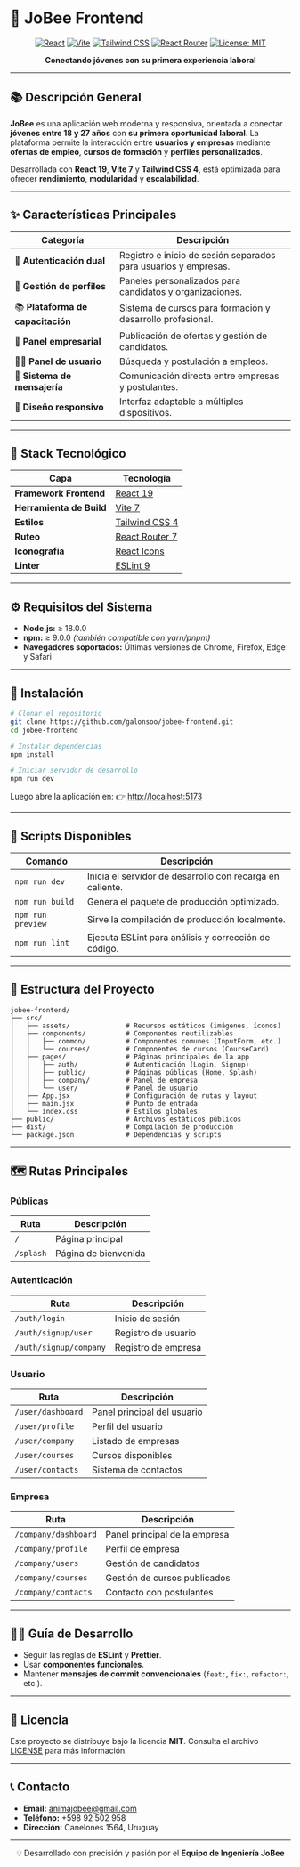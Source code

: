 # 🐝 JoBee Frontend

<div align="center">

[![React](https://img.shields.io/badge/React-19.0.0-61DAFB?style=for-the-badge&logo=react&logoColor=white)](https://react.dev/)
[![Vite](https://img.shields.io/badge/Vite-7.0-646CFF?style=for-the-badge&logo=vite&logoColor=white)](https://vitejs.dev/)
[![Tailwind CSS](https://img.shields.io/badge/TailwindCSS-4.0-38B2AC?style=for-the-badge&logo=tailwindcss&logoColor=white)](https://tailwindcss.com/)
[![React Router](https://img.shields.io/badge/React_Router-7.0-CA4245?style=for-the-badge&logo=reactrouter&logoColor=white)](https://reactrouter.com/)
[![License: MIT](https://img.shields.io/badge/License-MIT-yellow.svg?style=for-the-badge)](./LICENSE)

**Conectando jóvenes con su primera experiencia laboral**

</div>

---

## 📚 Descripción General

**JoBee** es una aplicación web moderna y responsiva, orientada a conectar **jóvenes entre 18 y 27 años** con **su primera oportunidad laboral**.
La plataforma permite la interacción entre **usuarios y empresas** mediante **ofertas de empleo**, **cursos de formación** y **perfiles personalizados**.

Desarrollada con **React 19**, **Vite 7** y **Tailwind CSS 4**, está optimizada para ofrecer **rendimiento**, **modularidad** y **escalabilidad**.

---

## ✨ Características Principales

| Categoría | Descripción |
|-----------|--------------|
| 🔐 **Autenticación dual** | Registro e inicio de sesión separados para usuarios y empresas. |
| 👤 **Gestión de perfiles** | Paneles personalizados para candidatos y organizaciones. |
| 📚 **Plataforma de capacitación** | Sistema de cursos para formación y desarrollo profesional. |
| 🏢 **Panel empresarial** | Publicación de ofertas y gestión de candidatos. |
| 👨‍💼 **Panel de usuario** | Búsqueda y postulación a empleos. |
| 💬 **Sistema de mensajería** | Comunicación directa entre empresas y postulantes. |
| 📱 **Diseño responsivo** | Interfaz adaptable a múltiples dispositivos. |

---

## 🧱 Stack Tecnológico

| Capa | Tecnología |
|------|-------------|
| **Framework Frontend** | [React 19](https://react.dev/) |
| **Herramienta de Build** | [Vite 7](https://vitejs.dev/) |
| **Estilos** | [Tailwind CSS 4](https://tailwindcss.com/) |
| **Ruteo** | [React Router 7](https://reactrouter.com/) |
| **Iconografía** | [React Icons](https://react-icons.github.io/react-icons/) |
| **Linter** | [ESLint 9](https://eslint.org/) |

---

## ⚙️ Requisitos del Sistema

- **Node.js:** ≥ 18.0.0
- **npm:** ≥ 9.0.0 *(también compatible con yarn/pnpm)*
- **Navegadores soportados:** Últimas versiones de Chrome, Firefox, Edge y Safari

---

## 🚀 Instalación

```bash
# Clonar el repositorio
git clone https://github.com/galonsoo/jobee-frontend.git
cd jobee-frontend

# Instalar dependencias
npm install

# Iniciar servidor de desarrollo
npm run dev
```

Luego abre la aplicación en:
👉 [http://localhost:5173](http://localhost:5173)

---

## 🧩 Scripts Disponibles

| Comando | Descripción |
|----------|-------------|
| `npm run dev` | Inicia el servidor de desarrollo con recarga en caliente. |
| `npm run build` | Genera el paquete de producción optimizado. |
| `npm run preview` | Sirve la compilación de producción localmente. |
| `npm run lint` | Ejecuta ESLint para análisis y corrección de código. |

---

## 📁 Estructura del Proyecto

```
jobee-frontend/
├── src/
│   ├── assets/              # Recursos estáticos (imágenes, íconos)
│   ├── components/          # Componentes reutilizables
│   │   ├── common/          # Componentes comunes (InputForm, etc.)
│   │   └── courses/         # Componentes de cursos (CourseCard)
│   ├── pages/               # Páginas principales de la app
│   │   ├── auth/            # Autenticación (Login, Signup)
│   │   ├── public/          # Páginas públicas (Home, Splash)
│   │   ├── company/         # Panel de empresa
│   │   └── user/            # Panel de usuario
│   ├── App.jsx              # Configuración de rutas y layout
│   ├── main.jsx             # Punto de entrada
│   └── index.css            # Estilos globales
├── public/                  # Archivos estáticos públicos
├── dist/                    # Compilación de producción
└── package.json             # Dependencias y scripts
```

---

## 🗺️ Rutas Principales

### **Públicas**
| Ruta | Descripción |
|------|--------------|
| `/` | Página principal |
| `/splash` | Página de bienvenida |

### **Autenticación**
| Ruta | Descripción |
|------|--------------|
| `/auth/login` | Inicio de sesión |
| `/auth/signup/user` | Registro de usuario |
| `/auth/signup/company` | Registro de empresa |

### **Usuario**
| Ruta | Descripción |
|------|--------------|
| `/user/dashboard` | Panel principal del usuario |
| `/user/profile` | Perfil del usuario |
| `/user/company` | Listado de empresas |
| `/user/courses` | Cursos disponibles |
| `/user/contacts` | Sistema de contactos |

### **Empresa**
| Ruta | Descripción |
|------|--------------|
| `/company/dashboard` | Panel principal de la empresa |
| `/company/profile` | Perfil de empresa |
| `/company/users` | Gestión de candidatos |
| `/company/courses` | Gestión de cursos publicados |
| `/company/contacts` | Contacto con postulantes |

---

## 🧑‍💻 Guía de Desarrollo

- Seguir las reglas de **ESLint** y **Prettier**.
- Usar **componentes funcionales**.
- Mantener **mensajes de commit convencionales** (`feat:`, `fix:`, `refactor:`, etc.).

---

## 🧾 Licencia

Este proyecto se distribuye bajo la licencia **MIT**.
Consulta el archivo [LICENSE](./LICENSE) para más información.

---

## 📞 Contacto

- **Email:** [animajobee@gmail.com](mailto:animajobee@gmail.com)
- **Teléfono:** +598 92 502 958
- **Dirección:** Canelones 1564, Uruguay

---

<div align="center">

💡 Desarrollado con precisión y pasión por el **Equipo de Ingeniería JoBee**

</div>

